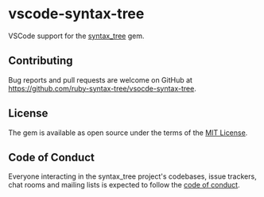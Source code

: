 # vscode-syntax-tree

VSCode support for the [syntax_tree](https://github.com/ruby-syntax-tree/syntax_tree) gem.

## Contributing

Bug reports and pull requests are welcome on GitHub at https://github.com/ruby-syntax-tree/vsocde-syntax-tree.

## License

The gem is available as open source under the terms of the [MIT License](https://opensource.org/licenses/MIT).

## Code of Conduct

Everyone interacting in the syntax_tree project's codebases, issue trackers, chat rooms and mailing lists is expected to follow the [code of conduct](https://github.com/ruby-syntax-tree/vsocde-syntax-tree/blob/main/CODE_OF_CONDUCT.md).
